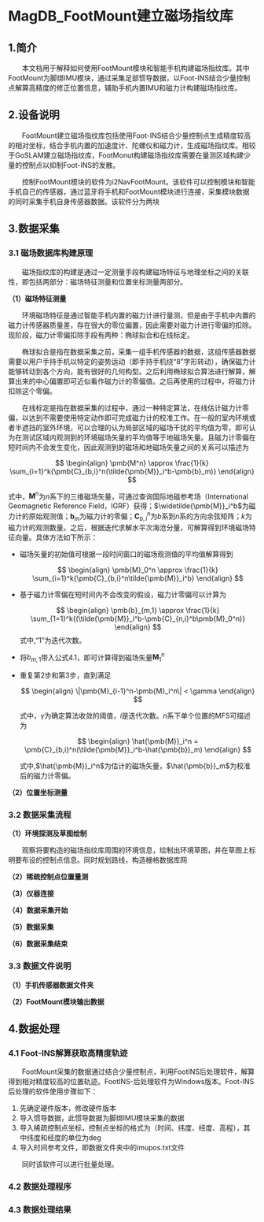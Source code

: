 # MagDB_FootMount建立磁场指纹库
## 1.简介
&emsp;&emsp;本文档用于解释如何使用FootMount模块和智能手机构建磁场指纹库。其中FootMount为脚绑IMU模块，通过采集足部惯导数据，以Foot-INS结合少量控制点解算高精度的修正位置信息，辅助手机内置IMU和磁力计构建磁场指纹库。

## 2.设备说明
&emsp;&emsp;FootMount建立磁场指纹库包括使用Foot-INS结合少量控制点生成精度较高的相对坐标，结合手机内置的加速度计、陀螺仪和磁力计，生成磁场指纹库。相较于GoSLAM建立磁场指纹库，FootMonut构建磁场指纹库需要在量测区域构建少量的控制点以抑制Foot-INS的发散。

&emsp;&emsp;控制FootMount模块的软件为i2NavFootMount。该软件可以控制模块和智能手机自己的传感器，通过蓝牙将手机和FootMount模块进行连接，采集模块数据的同时采集手机自身传感器数据。该软件分为两块

## 3.数据采集
### 3.1 磁场数据库构建原理
&emsp;&emsp;磁场指纹库的构建是通过一定测量手段构建磁场特征与地理坐标之间的关联性，即包括两部分：磁场特征测量和位置坐标测量两部分。

**（1）磁场特征测量**

&emsp;&emsp;环境磁场特征是通过智能手机内置的磁力计进行量测，但是由于手机中内置的磁力计传感器质量差，存在很大的零位偏置，因此需要对磁力计进行零偏的扣除。现阶段，磁力计零偏扣除手段有两种：椭球拟合和在线标定。

&emsp;&emsp;椭球拟合是指在数据采集之前，采集一组手机传感器的数据，这组传感器数据需要以用户手持手机以特定的姿势运动（即手持手机绕“8”字形转动），确保磁力计能够转动到各个方向，能有很好的几何构型。之后利用椭球拟合算法进行解算，解算出来的中心偏置即可近似看作磁力计的零偏值。之后再使用的过程中，将磁力计扣除这个零偏。

&emsp;&emsp;在线标定是指在数据采集的过程中，通过一种特定算法，在线估计磁力计零偏，以达到不需要使用特定动作即可完成磁力计的校准工作。在一般的室内环境或者半遮挡的室外环境，可以合理的认为局部区域的磁场干扰的平均值为零，即可认为在测试区域内观测到的环境磁场矢量的平均值等于地磁场矢量。且磁力计零偏在短时间内不会发生变化，因此观测到的磁场和地磁场矢量之间的关系可以描述为

$$
\begin{align}
\pmb{M^n} \approx \frac{1}{k} \sum_{i=1}^k{\pmb{C}_{b,i}^n(\tilde{\pmb{M}}_i^b-\pmb{b}_m)} 
\end{align}
$$

式中，$\pmb{M}^n$为$n$系下的三维磁场矢量，可通过查询国际地磁参考场（International Geomagnetic Reference Field，IGRF）获得；$\widetilde{\pmb{M}}_i^b$为磁力计的原始观测值；$\pmb{b}_m$为磁力计的零偏；$\pmb{C}_{b,i}^n$为$b$系到$n$系的方向余弦矩阵；$k$为磁力计的观测数量。之后，根据迭代求解水平次海沧分量，可解算得到环境磁场特征向量。具体方法如下所示：
- 磁场矢量的初始值可根据一段时间窗口的磁场观测值的平均值解算得到

    $$
    \begin{align}
    \pmb{M}_0^n \approx \frac{1}{k} \sum_{i=1}^k{\pmb{C}_{b,i}^n\tilde{\pmb{M}}_i^b} 
    \end{align}
    $$

- 基于磁力计零偏在短时间内不会改变的假设，磁力计零偏可以计算为

    $$
    \begin{align}
    \pmb{b}_{m,1} \approx \frac{1}{k} \sum_{1=1}^k{(\tilde{\pmb{M}}_i^b-\pmb{C}_{n,i}^b\pmb{M}_0^n)} 
    \end{align}
    $$
    式中,“1”为迭代次数。

- 将$b_{m,1}$带入公式4.1，即可计算得到磁场矢量$\pmb{M}_1^n$

- 重复第2步和第3步，直到满足

    $$ 
    \begin{align}
    \|\pmb{M}_{i-1}^n-\pmb{M}_i^n\| < \gamma 
    \end{align}
    $$

    式中，$\gamma$为确定算法收敛的阈值，$i$是迭代次数。$n$系下单个位置的MFS可描述为

    $$
    \begin{align}
    \hat{\pmb{M}}_i^n = \pmb{C}_{b,i}^n(\tilde{\pmb{M}}_i^b-\hat{\pmb{b}}_m)
    \end{align}
    $$

    式中,$\hat{\pmb{M}}_i^n$为估计的磁场矢量，$\hat{\pmb{b}}_m$为校准后的磁力计零偏。

**（2）位置坐标测量**

### 3.2 数据采集流程

**（1）环境探测及草图绘制**

&emsp;&emsp;观察将要构造的磁场指纹库周围的环境信息，绘制出环境草图，并在草图上标明要布设的控制点信息。同时规划路线，构造栅格数据库网

**（2）稀疏控制点位置量测**

**（3）仪器连接**

**（4）数据采集开始**

**（5）数据采集**

**（6）数据采集结束**

### 3.3 数据文件说明

**（1）手机传感器数据文件夹**

**（2）FootMount模块输出数据**

## 4.数据处理
### 4.1 Foot-INS解算获取高精度轨迹

&emsp;&emsp;FootMount采集的数据通过结合少量控制点，利用FootINS后处理软件，解算得到相对精度较高的位置轨迹。FootINS-后处理软件为Windows版本。Foot-INS后处理的软件使用步骤如下：
   
   1. 先确定硬件版本，修改硬件版本
   2. 导入惯导数据，此惯导数据为脚绑IMU模块采集的数据
   3. 导入稀疏控制点坐标，控制点坐标的格式为（时间、纬度、经度、高程），其中纬度和经度的单位为deg
   4. 导入时间参考文件，即数据文件夹中的imupos.txt文件

&emsp;&emsp;同时该软件可以进行批量处理。


### 4.2 数据处理程序

### 4.3 数据处理结果
